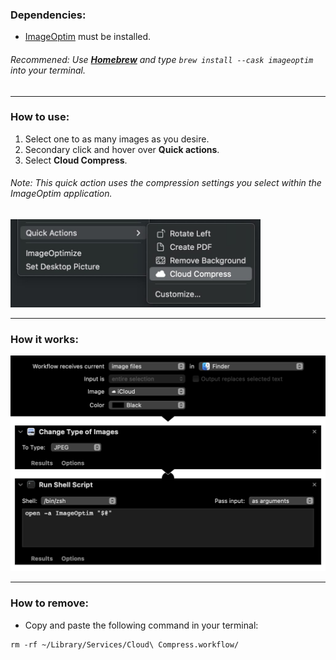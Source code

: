 ### Dependencies:

- [ImageOptim](https://imageoptim.com/mac) must be installed.

###### _Recommened:_ Use **[Homebrew](https://brew.sh/)** and type `brew install --cask imageoptim` into your terminal.

<hr>

### How to use:

1. Select one to as many images as you desire.
2. Secondary click and hover over **Quick actions**.
3. Select **Cloud Compress**.

###### _Note:_ This quick action uses the compression settings you select within the ImageOptim application.

<p align="left"><img src= README.jpg width="400"></p>

<hr>

### How it works:

<p align="left"><img src=https://github.com/mylesotoole/CloudCompress/blob/main/Cloud%20Compress.workflow/Contents/QuickLook/Preview.png width="600"></p>

<hr>

### How to remove:

- Copy and paste the following command in your terminal:

```
rm -rf ~/Library/Services/Cloud\ Compress.workflow/
```
